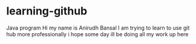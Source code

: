 # learning-github
Java program
Hi my name is Anirudh Bansal 
I am trying to learn to use git hub more professionally 
i hope some day ill be doing all my work up here
